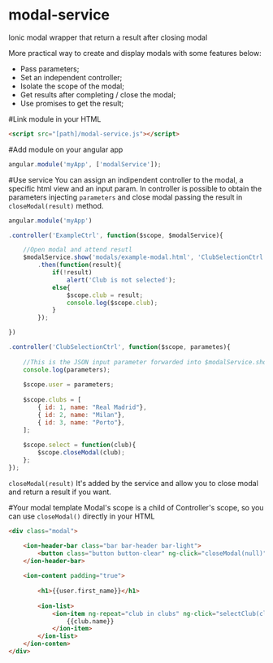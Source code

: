 # modal-service
Ionic modal wrapper that return a result after closing modal

More practical way to create and display modals with some features below:

- Pass parameters;
- Set an independent controller;
- Isolate the scope of the modal;
- Get results after completing / close the modal;
- Use promises to get the result;

#Link module in your HTML

```html
<script src="[path]/modal-service.js"></script>
```

#Add module on your angular app
```javascript
angular.module('myApp', ['modalService']);
```

#Use service
You can assign an indipendent controller to the modal, a specific html view and an input param.
In controller is possible to obtain the parameters injecting `parameters` and close modal passing the result in `closeModal(result)` method.

```javascript
angular.module('myApp')

.controller('ExampleCtrl', function($scope, $modalService){

    //Open modal and attend resutl
    $modalService.show('modals/example-modal.html', 'ClubSelectionCtrl', {first_name: 'Valerio', city: 'Naples'})
        .then(function(result){
            if(!result)
                alert('Club is not selected');
            else{
                $scope.club = result;
                console.log($scope.club);
            }
        });

})

.controller('ClubSelectionCtrl', function($scope, parametes){
    
    //This is the JSON input parameter forwarded into $modalService.show(...)
    console.log(parameters);
    
    $scope.user = parameters;
    
    $scope.clubs = [
        { id: 1, name: "Real Madrid"},
        { id: 2, name: "Milan"},
        { id: 3, name: "Porto"},
    ];
    
    $scope.select = function(club){
        $scope.closeModal(club);
    };
});
```

`closeModal(result)` It's added by the service and allow you to close modal and return a result if you want.

#Your modal template
Modal's scope is a child of Controller's scope, so you can use `closeModal()` directly in your HTML

```html
<div class="modal">

    <ion-header-bar class="bar bar-header bar-light">
        <button class="button button-clear" ng-click="closeModal(null)"><i class="icon ion-ios-arrow-back"></i></button>
    </ion-header-bar>
    
    <ion-content padding="true">
    
        <h1>{{user.first_name}}</h1>
    
        <ion-list>
            <ion-item ng-repeat="club in clubs" ng-click="selectClub(club)">
                {{club.name}}
            </ion-item>
        </ion-list>
    </ion-conten>
</div>
```
